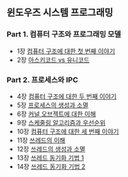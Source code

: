 ## 윈도우즈 시스템 프로그래밍
### Part 1. 컴퓨터 구조와 프로그래밍 모델
- 1장 [컴퓨터 구조에 대한 첫 번째 이야기](https://makeitmin.github.io/Computer%20Science/%EC%BB%B4%ED%93%A8%ED%84%B0-%EA%B5%AC%EC%A1%B0%EC%97%90-%EB%8C%80%ED%95%9C-%EC%B2%AB-%EB%B2%88%EC%A7%B8-%EC%9D%B4%EC%95%BC%EA%B8%B0/)
- 2장 [아스키코드 vs 유니코드](https://makeitmin.github.io/Computer%20Science/%EC%95%84%EC%8A%A4%ED%82%A4%EC%BD%94%EB%93%9C-vs-%EC%9C%A0%EB%8B%88%EC%BD%94%EB%93%9C/)
### Part 2. 프로세스와 IPC
- 4장 [컴퓨터 구조에 대한 두 번째 이야기](https://makeitmin.github.io/Computer%20Science/%EC%BB%B4%ED%93%A8%ED%84%B0-%EA%B5%AC%EC%A1%B0%EC%97%90-%EB%8C%80%ED%95%9C-%EB%91%90-%EB%B2%88%EC%A7%B8-%EC%9D%B4%EC%95%BC%EA%B8%B0/)
- 5장 [프로세스의 생성과 소멸](https://makeitmin.github.io/Computer%20Science/%ED%94%84%EB%A1%9C%EC%84%B8%EC%8A%A4%EC%9D%98-%EC%83%9D%EC%84%B1%EA%B3%BC-%EC%86%8C%EB%A9%B8/)
- 6장 [커널 오브젝트에 대한 이해](https://makeitmin.github.io/Computer%20Science/%EC%BB%A4%EB%84%90-%EC%98%A4%EB%B8%8C%EC%A0%9D%ED%8A%B8%EC%97%90-%EB%8C%80%ED%95%9C-%EC%9D%B4%ED%95%B4/)
- 9장 [스케줄링 알고리즘과 우선순위](https://makeitmin.github.io/Computer%20Science/%EC%8A%A4%EC%BC%80%EC%A4%84%EB%A7%81-%EC%95%8C%EA%B3%A0%EB%A6%AC%EC%A6%98%EA%B3%BC-%EC%9A%B0%EC%84%A0%EC%88%9C%EC%9C%84/)
- 10장 [컴퓨터 구조에 대한 세 번째 이야기](https://makeitmin.github.io/Computer%20Science/%EC%BB%B4%ED%93%A8%ED%84%B0-%EA%B5%AC%EC%A1%B0%EC%97%90-%EB%8C%80%ED%95%9C-%EC%84%B8-%EB%B2%88%EC%A7%B8-%EC%9D%B4%EC%95%BC%EA%B8%B0/)
- 11장 [쓰레드의 이해](https://makeitmin.github.io/Computer%20Science/%EC%93%B0%EB%A0%88%EB%93%9C%EC%9D%98-%EC%9D%B4%ED%95%B4/)
- 12장 [쓰레드의 생성과 소멸](https://makeitmin.github.io/Computer%20Science/%EC%93%B0%EB%A0%88%EB%93%9C%EC%9D%98-%EC%83%9D%EC%84%B1%EA%B3%BC-%EC%86%8C%EB%A9%B8/)
- 13장 [쓰레드 동기화 기법 1](https://makeitmin.github.io/Computer%20Science/%EC%93%B0%EB%A0%88%EB%93%9C-%EB%8F%99%EA%B8%B0%ED%99%94-%EA%B8%B0%EB%B2%95-1/)
- 14장 [쓰레드 동기화 기법 2](https://makeitmin.github.io/Computer%20Science/%EC%93%B0%EB%A0%88%EB%93%9C-%EB%8F%99%EA%B8%B0%ED%99%94-%EA%B8%B0%EB%B2%95-2/)
